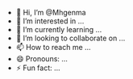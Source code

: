 - 👋 Hi, I’m @Mhgenma
- 👀 I’m interested in ...
- 🌱 I’m currently learning ...
- 💞️ I’m looking to collaborate on ...
- 📫 How to reach me ...
- 😄 Pronouns: ...
- ⚡ Fun fact: ...

<!---
Mhgenma/Mhgenma is a ✨ special ✨ repository because its `README.md` (this file) appears on your GitHub profile.
You can click the Preview link to take a look at your changes.
--->
